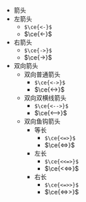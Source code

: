 - 箭头
- 左箭头
	- `$\ce{<-}$`
	- $\ce{<-}$
- 右箭头
	- `$\ce{->}$`
	- $\ce{->}$
- 双向箭头
	- 双向普通箭头
		- `$\ce{<->}$`
		- $\ce{<->}$
	- 双向双横线箭头
		- `$\ce{<-->}$`
		- $\ce{<-->}$
	- 双向鱼钩箭头
		- 等长
			- `$\ce{<=>}$`
			- $\ce{<=>}$
		- 左长
			- `$\ce{<<=>}$`
			- $\ce{<<=>}$
		- 右长
			- `$\ce{<=>>}$`
			- $\ce{<=>>}$